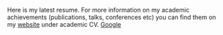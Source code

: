 Here is my latest resume. 
For more information on my academic achievements (publications, talks, conferences etc) 
you can find them on my [website](https://nataliegref.weebly.com/) under academic CV.
<a href="https://www.google.com/" target="_blank">Google</a>
